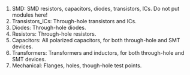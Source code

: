 1. SMD: SMD resistors, capacitors, diodes, transistors, ICs. Do not put modules here!
1. Transistors_ICs: Through-hole transistors and ICs.
1. Diodes: Through-hole diodes.
1. Resistors: Through-hole resistors.
1. Capacitors: All polarized capacitors, for both through-hole and SMT devices.
1. Transformers: Transformers and inductors, for both through-hole and SMT devices.
1. Mechanical: Flanges, holes, though-hole test points.